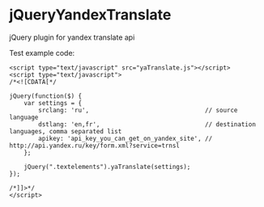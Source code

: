 jQueryYandexTranslate
=====================

jQuery plugin for yandex translate api

Test example code:

```
<script type="text/javascript" src="yaTranslate.js"></script>
<script type="text/javascript">
/*<![CDATA[*/

jQuery(function($) {
	var settings = {
		srclang: 'ru',                                // source language
		dstlang: 'en,fr',                             // destination languages, comma separated list
		apikey: 'api_key_you_can_get_on_yandex_site', // http://api.yandex.ru/key/form.xml?service=trnsl
	};

	jQuery(".textelements").yaTranslate(settings);
});

/*]]>*/
</script>
```
